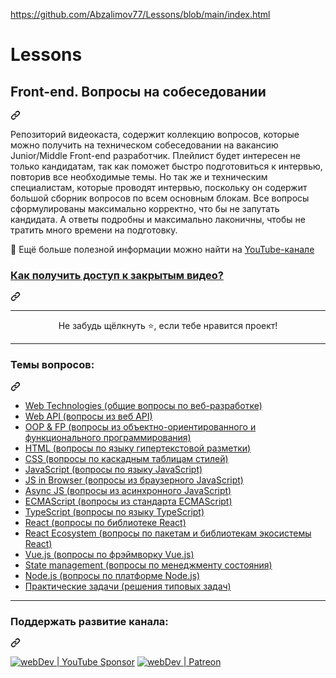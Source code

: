 https://github.com/Abzalimov77/Lessons/blob/main/index.html
# Lessons
<div class="Box-sc-g0xbh4-0 QkQOb js-snippet-clipboard-copy-unpositioned undefined" data-hpc="true"><article class="markdown-body entry-content container-lg" itemprop="text"><div class="markdown-heading" dir="auto"><h1 tabindex="-1" class="heading-element" dir="auto">Front-end. Вопросы на собеседовании</h1><a id="user-content-front-end-вопросы-на-собеседовании" class="anchor" aria-label="Permalink: Front-end. Вопросы на собеседовании" href="#front-end-вопросы-на-собеседовании"><svg class="octicon octicon-link" viewBox="0 0 16 16" version="1.1" width="16" height="16" aria-hidden="true"><path d="m7.775 3.275 1.25-1.25a3.5 3.5 0 1 1 4.95 4.95l-2.5 2.5a3.5 3.5 0 0 1-4.95 0 .751.751 0 0 1 .018-1.042.751.751 0 0 1 1.042-.018 1.998 1.998 0 0 0 2.83 0l2.5-2.5a2.002 2.002 0 0 0-2.83-2.83l-1.25 1.25a.751.751 0 0 1-1.042-.018.751.751 0 0 1-.018-1.042Zm-4.69 9.64a1.998 1.998 0 0 0 2.83 0l1.25-1.25a.751.751 0 0 1 1.042.018.751.751 0 0 1 .018 1.042l-1.25 1.25a3.5 3.5 0 1 1-4.95-4.95l2.5-2.5a3.5 3.5 0 0 1 4.95 0 .751.751 0 0 1-.018 1.042.751.751 0 0 1-1.042.018 1.998 1.998 0 0 0-2.83 0l-2.5 2.5a1.998 1.998 0 0 0 0 2.83Z"></path></svg></a></div>
<p dir="auto">Репозиторий видеокаста, содержит коллекцию вопросов, которые можно получить на техническом собеседовании на вакансию Junior/Middle Front-end разработчик.
Плейлист будет интересен не только кандидатам, так как поможет быстро подготовиться к интервью, повторив все необходимые темы.
Но так же и техническим специалистам, которые проводят интервью, поскольку он содержит большой сборник вопросов по всем основным блокам.
Все вопросы сформулированы максимально корректно, что бы не запутать кандидата.
А ответы подробны и максимально лаконичны, чтобы не тратить много времени на подготовку.</p>
<p dir="auto">🚀 Ещё больше полезной информации можно найти на <a href="https://youtube.com/c/YauhenKavalchuk" rel="nofollow">YouTube-канале</a></p>
<div class="markdown-heading" dir="auto"><h3 tabindex="-1" class="heading-element" dir="auto"><a href="https://github.com/YauhenKavalchuk/youtube/blob/main/instruction.md">Как получить доступ к закрытым видео?</a></h3><a id="user-content-как-получить-доступ-к-закрытым-видео" class="anchor" aria-label="Permalink: Как получить доступ к закрытым видео?" href="#как-получить-доступ-к-закрытым-видео"><svg class="octicon octicon-link" viewBox="0 0 16 16" version="1.1" width="16" height="16" aria-hidden="true"><path d="m7.775 3.275 1.25-1.25a3.5 3.5 0 1 1 4.95 4.95l-2.5 2.5a3.5 3.5 0 0 1-4.95 0 .751.751 0 0 1 .018-1.042.751.751 0 0 1 1.042-.018 1.998 1.998 0 0 0 2.83 0l2.5-2.5a2.002 2.002 0 0 0-2.83-2.83l-1.25 1.25a.751.751 0 0 1-1.042-.018.751.751 0 0 1-.018-1.042Zm-4.69 9.64a1.998 1.998 0 0 0 2.83 0l1.25-1.25a.751.751 0 0 1 1.042.018.751.751 0 0 1 .018 1.042l-1.25 1.25a3.5 3.5 0 1 1-4.95-4.95l2.5-2.5a3.5 3.5 0 0 1 4.95 0 .751.751 0 0 1-.018 1.042.751.751 0 0 1-1.042.018 1.998 1.998 0 0 0-2.83 0l-2.5 2.5a1.998 1.998 0 0 0 0 2.83Z"></path></svg></a></div>
<hr>
<p align="center" dir="auto">Не забудь щёлкнуть ⭐, если тебе нравится проект!</p><p dir="auto">
</p><hr>
<div class="markdown-heading" dir="auto"><h3 tabindex="-1" class="heading-element" dir="auto">Темы вопросов:</h3><a id="user-content-темы-вопросов" class="anchor" aria-label="Permalink: Темы вопросов:" href="#темы-вопросов"><svg class="octicon octicon-link" viewBox="0 0 16 16" version="1.1" width="16" height="16" aria-hidden="true"><path d="m7.775 3.275 1.25-1.25a3.5 3.5 0 1 1 4.95 4.95l-2.5 2.5a3.5 3.5 0 0 1-4.95 0 .751.751 0 0 1 .018-1.042.751.751 0 0 1 1.042-.018 1.998 1.998 0 0 0 2.83 0l2.5-2.5a2.002 2.002 0 0 0-2.83-2.83l-1.25 1.25a.751.751 0 0 1-1.042-.018.751.751 0 0 1-.018-1.042Zm-4.69 9.64a1.998 1.998 0 0 0 2.83 0l1.25-1.25a.751.751 0 0 1 1.042.018.751.751 0 0 1 .018 1.042l-1.25 1.25a3.5 3.5 0 1 1-4.95-4.95l2.5-2.5a3.5 3.5 0 0 1 4.95 0 .751.751 0 0 1-.018 1.042.751.751 0 0 1-1.042.018 1.998 1.998 0 0 0-2.83 0l-2.5 2.5a1.998 1.998 0 0 0 0 2.83Z"></path></svg></a></div>
<ul><li><a href="./questions/web.md" rel="nofollow">Web Technologies (общие вопросы по веб-разработке)</a></li><li><a href="./questions/web-api.md" rel="nofollow">Web API (вопросы из веб API)</a></li><li><a href="./questions/oop-fp.md" rel="nofollow">OOP &amp; FP (вопросы из объектно-ориентированного и функционального программирования)</a>   </li><li><a href="./questions/html.md" rel="nofollow">HTML (вопросы по языку гипертекстовой разметки)</a></li><li><a href="./questions/css.md" rel="nofollow">CSS (вопросы по каскадным таблицам стилей)</a></li><li><a href="./questions/js.md" rel="nofollow">JavaScript (вопросы по языку JavaScript)</a></li><li><a href="./questions/browser-js.md" rel="nofollow">JS in Browser (вопросы из браузерного JavaScript)</a></li><li><a href="./questions/async-js.md" rel="nofollow">Async JS (вопросы из асинхронного JavaScript)</a></li><li><a href="./questions/es.md" rel="nofollow">ECMAScript (вопросы из стандарта ECMAScript)</a></li><li><a href="./questions/ts.md" rel="nofollow">TypeScript (вопросы по языку TypeScript)</a></li><li><a href="./questions/react.md" rel="nofollow">React (вопросы по библиотеке React)</a></li><li><a href="./questions/react-ecosystem.md" rel="nofollow">React Ecosystem (вопросы по пакетам и библиотекам экосистемы React)</a></li><li><a href="./questions/vue-js.md" rel="nofollow">Vue.js (вопросы по фрэймворку Vue.js)</a></li><li><a href="./questions/state-management.md" rel="nofollow">State management (вопросы по менеджменту состояния)</a></li><li><a href="./questions/node-js.md" rel="nofollow">Node.js (вопросы по платформе Node.js)</a>  </li><li><a href="./questions/practical-tasks.md" rel="nofollow">Практические задачи (решения типовых задач)</a></li></ul>
<hr>
<div class="markdown-heading" dir="auto"><h3 tabindex="-1" class="heading-element" dir="auto">Поддержать развитие канала:</h3><a id="user-content-поддержать-развитие-канала" class="anchor" aria-label="Permalink: Поддержать развитие канала:" href="#поддержать-развитие-канала"><svg class="octicon octicon-link" viewBox="0 0 16 16" version="1.1" width="16" height="16" aria-hidden="true"><path d="m7.775 3.275 1.25-1.25a3.5 3.5 0 1 1 4.95 4.95l-2.5 2.5a3.5 3.5 0 0 1-4.95 0 .751.751 0 0 1 .018-1.042.751.751 0 0 1 1.042-.018 1.998 1.998 0 0 0 2.83 0l2.5-2.5a2.002 2.002 0 0 0-2.83-2.83l-1.25 1.25a.751.751 0 0 1-1.042-.018.751.751 0 0 1-.018-1.042Zm-4.69 9.64a1.998 1.998 0 0 0 2.83 0l1.25-1.25a.751.751 0 0 1 1.042.018.751.751 0 0 1 .018 1.042l-1.25 1.25a3.5 3.5 0 1 1-4.95-4.95l2.5-2.5a3.5 3.5 0 0 1 4.95 0 .751.751 0 0 1-.018 1.042.751.751 0 0 1-1.042.018 1.998 1.998 0 0 0-2.83 0l-2.5 2.5a1.998 1.998 0 0 0 0 2.83Z"></path></svg></a></div>
<p dir="auto"><a href="https://www.youtube.com/channel/UCE9ODjNIkOHrnSdkYWLfYhg/join" rel="nofollow"><img alt="webDev | YouTube Sponsor" src="https://camo.githubusercontent.com/373d5cadffa7bf2ea4d6635841955f7e137e927f99f340b6bf30307c46030a6c/68747470733a2f2f696d672e736869656c64732e696f2f62616467652f4265636f6d6520612073706f6e736f722d4637303030302e7376673f267374796c653d666f722d7468652d6261646765266c6f676f3d796f7574756265266c6f676f436f6c6f723d666666" data-canonical-src="https://img.shields.io/badge/Become a sponsor-F70000.svg?&amp;style=for-the-badge&amp;logo=youtube&amp;logoColor=fff" style="max-width: 100%;"></a>
<a href="https://www.patreon.com/YauhenKavalchuk" rel="nofollow"><img alt="webDev | Patreon" src="https://camo.githubusercontent.com/a6f3c69c7cf64e6c2a475894f13dc7f4abf50f7238658949db965bfbeeaeb5d2/68747470733a2f2f696d672e736869656c64732e696f2f62616467652f4265636f6d65206120706174726f6e2d4546363435312e7376673f267374796c653d666f722d7468652d6261646765266c6f676f3d70617472656f6e266c6f676f436f6c6f723d666666" data-canonical-src="https://img.shields.io/badge/Become a patron-EF6451.svg?&amp;style=for-the-badge&amp;logo=patreon&amp;logoColor=fff" style="max-width: 100%;"></a></p>
</article></div>
